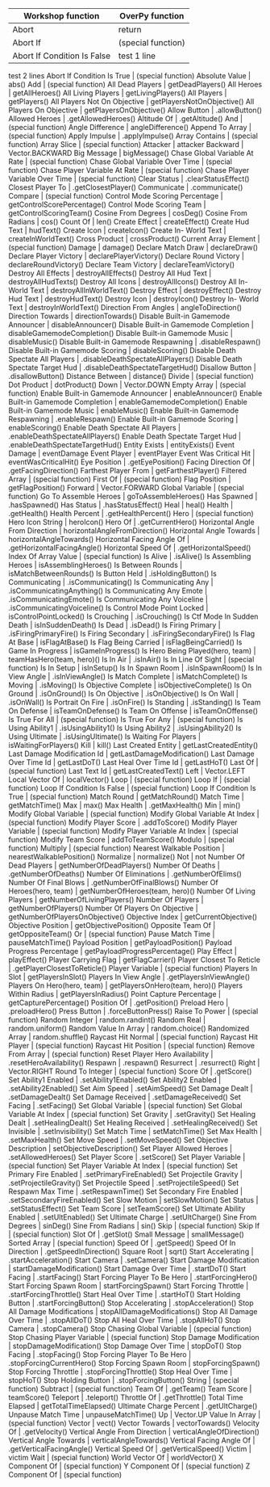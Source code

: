 Workshop function | OverPy function
----------------- | ---------------
Abort | return
Abort If | (special function)
Abort If Condition Is False | test 1 line  
test 2 lines
Abort If Condition Is True | (special function)
Absolute Value | abs()
Add | (special function)
All Dead Players | getDeadPlayers()
All Heroes | getAllHeroes()
All Living Players | getLivingPlayers()
All Players | getPlayers()
All Players Not On Objective | getPlayersNotOnObjective()
All Players On Objective | getPlayersOnObjective()
Allow Button | <player>.allowButton()
Allowed Heroes | <player>.getAllowedHeroes()
Altitude Of | <player>.getAltitude()
And | (special function)
Angle Difference | angleDifference()
Append To Array | (special function)
Apply Impulse | <player>.applyImpulse()
Array Contains | (special function)
Array Slice | (special function)
Attacker | attacker
Backward | Vector.BACKWARD
Big Message | bigMessage()
Chase Global Variable At Rate | (special function)
Chase Global Variable Over Time | (special function)
Chase Player Variable At Rate | (special function)
Chase Player Variable Over Time | (special function)
Clear Status | <player>.clearStatusEffect()
Closest Player To | <player>.getClosestPlayer()
Communicate | <player>.communicate()
Compare | (special function)
Control Mode Scoring Percentage | getControlScorePercentage()
Control Mode Scoring Team | getControlScoringTeam()
Cosine From Degrees | cosDeg()
Cosine From Radians | cos()
Count Of | len()
Create Effect | createEffect()
Create Hud Text | hudText()
Create Icon | createIcon()
Create In- World Text | createInWorldText()
Cross Product | crossProduct()
Current Array Element | (special function)
Damage | damage()
Declare Match Draw | declareDraw()
Declare Player Victory | declarePlayerVictory()
Declare Round Victory | declareRoundVictory()
Declare Team Victory | declareTeamVictory()
Destroy All Effects | destroyAllEffects()
Destroy All Hud Text | destroyAllHudTexts()
Destroy All Icons | destroyAllIcons()
Destroy All In- World Text | destroyAllInWorldText()
Destroy Effect | destroyEffect()
Destroy Hud Text | destroyHudText()
Destroy Icon | destroyIcon()
Destroy In- World Text | destroyInWorldText()
Direction From Angles | angleToDirection()
Direction Towards | directionTowards()
Disable Built-in Gamemode Announcer | disableAnnouncer()
Disable Built-in Gamemode Completion | disableGamemodeCompletion()
Disable Built-in Gamemode Music | disableMusic()
Disable Built-in Gamemode Respawning | <player>.disableRespawn()
Disable Built-in Gamemode Scoring | disableScoring()
Disable Death Spectate All Players | <player>.disableDeathSpectateAllPlayers()
Disable Death Spectate Target Hud | <player>.disableDeathSpectateTargetHud()
Disallow Button | <player>.disallowButton()
Distance Between | distance()
Divide | (special function)
Dot Product | dotProduct()
Down | Vector.DOWN
Empty Array | (special function)
Enable Built-in Gamemode Announcer | enableAnnouncer()
Enable Built-in Gamemode Completion | enableGamemodeCompletion()
Enable Built-in Gamemode Music | enableMusic()
Enable Built-in Gamemode Respawning | <player>.enableRespawn()
Enable Built-in Gamemode Scoring | enableScoring()
Enable Death Spectate All Players | <player>.enableDeathSpectateAllPlayers()
Enable Death Spectate Target Hud | <player>.enableDeathSpectateTargetHud()
Entity Exists | entityExists()
Event Damage | eventDamage
Event Player | eventPlayer
Event Was Critical Hit | eventWasCriticalHit()
Eye Position | <player>.getEyePosition()
Facing Direction Of | <player>.getFacingDirection()
Farthest Player From | getFarthestPlayer()
Filtered Array | (special function)
First Of | (special function)
Flag Position | getFlagPosition()
Forward | Vector.FORWARD
Global Variable | (special function)
Go To Assemble Heroes | goToAssembleHeroes()
Has Spawned | <player>.hasSpawned()
Has Status | <player>.hasStatusEffect()
Heal | heal()
Health | <player>.getHealth()
Health Percent | <player>.getHealthPercent()
Hero | (special function)
Hero Icon String | heroIcon()
Hero Of | <player>.getCurrentHero()
Horizontal Angle From Direction | horizontalAngleFromDirection()
Horizontal Angle Towards | horizontalAngleTowards()
Horizontal Facing Angle Of | <player>.getHorizontalFacingAngle()
Horizontal Speed Of | <player>.getHorizontalSpeed()
Index Of Array Value | (special function)
Is Alive | <player>.isAlive()
Is Assembling Heroes | isAssemblingHeroes()
Is Between Rounds | isMatchBetweenRounds()
Is Button Held | <player>.isHoldingButton()
Is Communicating | <player>.isCommunicating()
Is Communicating Any | <player>.isCommunicatingAnything()
Is Communicating Any Emote | <player>.isCommunicatingEmote()
Is Communicating Any Voiceline | <player>.isCommunicatingVoiceline()
Is Control Mode Point Locked | isControlPointLocked()
Is Crouching | <player>.isCrouching()
Is Ctf Mode In Sudden Death | isInSuddenDeath()
Is Dead | <player>.isDead()
Is Firing Primary | <player>.isFiringPrimaryFire()
Is Firing Secondary | <player>.isFiringSecondaryFire()
Is Flag At Base | isFlagAtBase()
Is Flag Being Carried | isFlagBeingCarried()
Is Game In Progress | isGameInProgress()
Is Hero Being Played(hero, team) | teamHasHero(team, hero)()
Is In Air | <player>.isInAir()
Is In Line Of Sight | (special function)
Is In Setup | isInSetup()
Is In Spawn Room | <player>.isInSpawnRoom()
Is In View Angle | <player>.isInViewAngle()
Is Match Complete | isMatchComplete()
Is Moving | <player>.isMoving()
Is Objective Complete | isObjectiveComplete()
Is On Ground | <player>.isOnGround()
Is On Objective | <player>.isOnObjective()
Is On Wall | <player>.isOnWall()
Is Portrait On Fire | <player>.isOnFire()
Is Standing | <player>.isStanding()
Is Team On Defense | isTeamOnDefense()
Is Team On Offense | isTeamOnOffense()
Is True For All | (special function)
Is True For Any | (special function)
Is Using Ability1 | <player>.isUsingAbility1()
Is Using Ability2 | <player>.isUsingAbility2()
Is Using Ultimate | <player>.isUsingUltimate()
Is Waiting For Players | isWaitingForPlayers()
Kill | kill()
Last Created Entity | getLastCreatedEntity()
Last Damage Modification Id | getLastDamageModification()
Last Damage Over Time Id | getLastDoT()
Last Heal Over Time Id | getLastHoT()
Last Of | (special function)
Last Text Id | getLastCreatedText()
Left | Vector.LEFT
Local Vector Of | localVector()
Loop | (special function)
Loop If | (special function)
Loop If Condition Is False | (special function)
Loop If Condition Is True | (special function)
Match Round | getMatchRound()
Match Time | getMatchTime()
Max | max()
Max Health | <player>.getMaxHealth()
Min | min()
Modify Global Variable | (special function)
Modify Global Variable At Index | (special function)
Modify Player Score | <player>.addToScore()
Modify Player Variable | (special function)
Modify Player Variable At Index | (special function)
Modify Team Score | addToTeamScore()
Modulo | (special function)
Multiply | (special function)
Nearest Walkable Position | nearestWalkablePosition()
Normalize | normalize()
Not | not
Number Of Dead Players | getNumberOfDeadPlayers()
Number Of Deaths | <player>.getNumberOfDeaths()
Number Of Eliminations | <player>.getNumberOfElims()
Number Of Final Blows | <player>.getNumberOfFinalBlows()
Number Of Heroes(hero, team) | getNumberOfHeroes(team, hero)()
Number Of Living Players | getNumberOfLivingPlayers()
Number Of Players | getNumberOfPlayers()
Number Of Players On Objective | getNumberOfPlayersOnObjective()
Objective Index | getCurrentObjective()
Objective Position | getObjectivePosition()
Opposite Team Of | getOppositeTeam()
Or | (special function)
Pause Match Time | pauseMatchTime()
Payload Position | getPayloadPosition()
Payload Progress Percentage | getPayloadProgressPercentage()
Play Effect | playEffect()
Player Carrying Flag | getFlagCarrier()
Player Closest To Reticle | <player>.getPlayerClosestToReticle()
Player Variable | (special function)
Players In Slot | getPlayersInSlot()
Players In View Angle | <player>.getPlayersInViewAngle()
Players On Hero(hero, team) | getPlayersOnHero(team, hero)()
Players Within Radius | getPlayersInRadius()
Point Capture Percentage | getCapturePercentage()
Position Of | <player>.getPosition()
Preload Hero | <player>.preloadHero()
Press Button | <player>.forceButtonPress()
Raise To Power | (special function)
Random Integer | random.randint()
Random Real | random.uniform()
Random Value In Array | random.choice()
Randomized Array | random.shuffle()
Raycast Hit Normal | (special function)
Raycast Hit Player | (special function)
Raycast Hit Position | (special function)
Remove From Array | (special function)
Reset Player Hero Availability | <player>.resetHeroAvailability()
Respawn | <player>.respawn()
Resurrect | <player>.resurrect()
Right | Vector.RIGHT
Round To Integer | (special function)
Score Of | <player>.getScore()
Set Ability1 Enabled | <player>.setAbility1Enabled()
Set Ability2 Enabled | <player>.setAbility2Enabled()
Set Aim Speed | <player>.setAimSpeed()
Set Damage Dealt | <player>.setDamageDealt()
Set Damage Received | <player>.setDamageReceived()
Set Facing | <player>.setFacing()
Set Global Variable | (special function)
Set Global Variable At Index | (special function)
Set Gravity | <player>.setGravity()
Set Healing Dealt | <player>.setHealingDealt()
Set Healing Received | <player>.setHealingReceived()
Set Invisible | <player>.setInvisibility()
Set Match Time | setMatchTime()
Set Max Health | <player>.setMaxHealth()
Set Move Speed | <player>.setMoveSpeed()
Set Objective Description | setObjectiveDescription()
Set Player Allowed Heroes | <player>.setAllowedHeroes()
Set Player Score | <player>.setScore()
Set Player Variable | (special function)
Set Player Variable At Index | (special function)
Set Primary Fire Enabled | <player>.setPrimaryFireEnabled()
Set Projectile Gravity | <player>.setProjectileGravity()
Set Projectile Speed | <player>.setProjectileSpeed()
Set Respawn Max Time | <player>.setRespawnTime()
Set Secondary Fire Enabled | <player>.setSecondaryFireEnabled()
Set Slow Motion | setSlowMotion()
Set Status | <player>.setStatusEffect()
Set Team Score | setTeamScore()
Set Ultimate Ability Enabled | <player>.setUltEnabled()
Set Ultimate Charge | <player>.setUltCharge()
Sine From Degrees | sinDeg()
Sine From Radians | sin()
Skip | (special function)
Skip If | (special function)
Slot Of | <player>.getSlot()
Small Message | smallMessage()
Sorted Array | (special function)
Speed Of | <player>.getSpeed()
Speed Of In Direction | <player>.getSpeedInDirection()
Square Root | sqrt()
Start Accelerating | <player>.startAcceleration()
Start Camera | <player>.setCamera()
Start Damage Modification | startDamageModification()
Start Damage Over Time | <player>.startDoT()
Start Facing | <player>.startFacing()
Start Forcing Player To Be Hero | <player>.startForcingHero()
Start Forcing Spawn Room | startForcingSpawn()
Start Forcing Throttle | <player>.startForcingThrottle()
Start Heal Over Time | <player>.startHoT()
Start Holding Button | <player>.startForcingButton()
Stop Accelerating | <player>.stopAcceleration()
Stop All Damage Modifications | stopAllDamageModifications()
Stop All Damage Over Time | <player>.stopAllDoT()
Stop All Heal Over Time | <player>.stopAllHoT()
Stop Camera | <player>.stopCamera()
Stop Chasing Global Variable | (special function)
Stop Chasing Player Variable | (special function)
Stop Damage Modification | stopDamageModification()
Stop Damage Over Time | stopDoT()
Stop Facing | <player>.stopFacing()
Stop Forcing Player To Be Hero | <player>.stopForcingCurrentHero()
Stop Forcing Spawn Room | stopForcingSpawn()
Stop Forcing Throttle | <player>.stopForcingThrottle()
Stop Heal Over Time | stopHoT()
Stop Holding Button | <player>.stopForcingButton()
String | (special function)
Subtract | (special function)
Team Of | <player>.getTeam()
Team Score | teamScore()
Teleport | <player>.teleport()
Throttle Of | <player>.getThrottle()
Total Time Elapsed | getTotalTimeElapsed()
Ultimate Charge Percent | <player>.getUltCharge()
Unpause Match Time | unpauseMatchTime()
Up | Vector.UP
Value In Array | (special function)
Vector | vect()
Vector Towards | vectorTowards()
Velocity Of | <player>.getVelocity()
Vertical Angle From Direction | verticalAngleOfDirection()
Vertical Angle Towards | verticalAngleTowards()
Vertical Facing Angle Of | <player>.getVerticalFacingAngle()
Vertical Speed Of | <player>.getVerticalSpeed()
Victim | victim
Wait | (special function)
World Vector Of | worldVector()
X Component Of | (special function)
Y Component Of | (special function)
Z Component Of | (special function)
